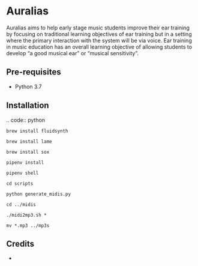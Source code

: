 Auralias
========

Auralias aims to help early stage music students improve their ear training by focusing on traditional learning objectives of ear training but in a setting where the primary interaction with the system will be via voice. Ear training in music education has an overall learning objective of allowing students to develop “a good musical ear” or “musical sensitivity”.

Pre-requisites
------------

* Python 3.7

Installation
------------

.. code:: python

    brew install fluidsynth

    brew install lame

    brew install sox

    pipenv install

    pipenv shell

    cd scripts

    python generate_midis.py

    cd ../midis

    ./midi2mp3.sh *

    mv *.mp3 ../mp3s

Credits
------------

* 